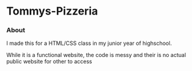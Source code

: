 # Tommys-Pizzeria
### About
I made this for a HTML/CSS class in my junior year of highschool.

While it is a functional website, the code is messy and their is no actual public website for other to access
